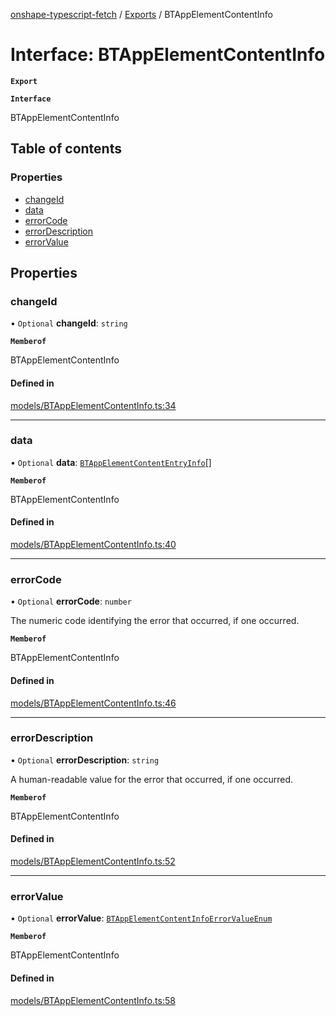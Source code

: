 [onshape-typescript-fetch](../README.md) / [Exports](../modules.md) / BTAppElementContentInfo

# Interface: BTAppElementContentInfo

**`Export`**

**`Interface`**

BTAppElementContentInfo

## Table of contents

### Properties

- [changeId](BTAppElementContentInfo.md#changeid)
- [data](BTAppElementContentInfo.md#data)
- [errorCode](BTAppElementContentInfo.md#errorcode)
- [errorDescription](BTAppElementContentInfo.md#errordescription)
- [errorValue](BTAppElementContentInfo.md#errorvalue)

## Properties

### changeId

• `Optional` **changeId**: `string`

**`Memberof`**

BTAppElementContentInfo

#### Defined in

[models/BTAppElementContentInfo.ts:34](https://github.com/toebes/onshape-typescript-fetch/blob/3e11ae1/models/BTAppElementContentInfo.ts#L34)

___

### data

• `Optional` **data**: [`BTAppElementContentEntryInfo`](BTAppElementContentEntryInfo.md)[]

**`Memberof`**

BTAppElementContentInfo

#### Defined in

[models/BTAppElementContentInfo.ts:40](https://github.com/toebes/onshape-typescript-fetch/blob/3e11ae1/models/BTAppElementContentInfo.ts#L40)

___

### errorCode

• `Optional` **errorCode**: `number`

The numeric code identifying the error that occurred, if one occurred.

**`Memberof`**

BTAppElementContentInfo

#### Defined in

[models/BTAppElementContentInfo.ts:46](https://github.com/toebes/onshape-typescript-fetch/blob/3e11ae1/models/BTAppElementContentInfo.ts#L46)

___

### errorDescription

• `Optional` **errorDescription**: `string`

A human-readable value for the error that occurred, if one occurred.

**`Memberof`**

BTAppElementContentInfo

#### Defined in

[models/BTAppElementContentInfo.ts:52](https://github.com/toebes/onshape-typescript-fetch/blob/3e11ae1/models/BTAppElementContentInfo.ts#L52)

___

### errorValue

• `Optional` **errorValue**: [`BTAppElementContentInfoErrorValueEnum`](../modules.md#btappelementcontentinfoerrorvalueenum-1)

**`Memberof`**

BTAppElementContentInfo

#### Defined in

[models/BTAppElementContentInfo.ts:58](https://github.com/toebes/onshape-typescript-fetch/blob/3e11ae1/models/BTAppElementContentInfo.ts#L58)
